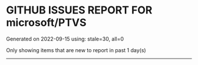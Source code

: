 
# GITHUB ISSUES REPORT FOR microsoft/PTVS


Generated on 2022-09-15 using: stale=30, all=0


Only showing items that are new to report in past 1 day(s)


---
